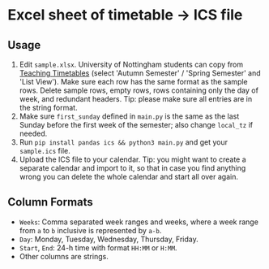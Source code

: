 # Excel sheet of timetable → ICS file

## Usage

1. Edit `sample.xlsx`. University of Nottingham students can copy from [Teaching Timetables](https://timetabling.nottingham.ac.uk/) (select 'Autumn Semester' / 'Spring Semester' and 'List View'). Make sure each row has the same format as the sample rows. Delete sample rows, empty rows, rows containing only the day of week, and redundant headers. Tip: please make sure all entries are in the string format.
2. Make sure `first_sunday` defined in `main.py` is the same as the last Sunday before the first week of the semester; also change `local_tz` if needed.
3. Run `pip install pandas ics && python3 main.py` and get your `sample.ics` file.
4. Upload the ICS file to your calendar. Tip: you might want to create a separate calendar and import to it, so that in case you find anything wrong you can delete the whole calendar and start all over again.

## Column Formats

- `Weeks`: Comma separated week ranges and weeks, where a week range from `a` to `b` inclusive is represented by `a-b`.
- `Day`: Monday, Tuesday, Wednesday, Thursday, Friday.
- `Start`, `End`: 24-h time with format `HH:MM` or `H:MM`.
- Other columns are strings.

